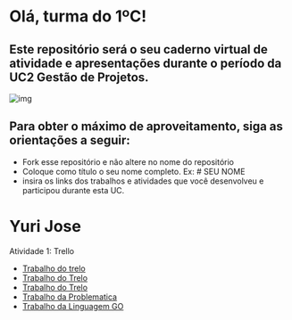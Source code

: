 # Olá, turma do 1ºC! 
## Este repositório será o seu caderno virtual de atividade e apresentações durante o período da UC2 Gestão de Projetos. 

![img](https://blog.acelerato.com/wp-content/uploads/2020/08/5-beneficios-da-gesta%CC%83o-de-projetos-para-a-sua-empresa-1200x640.png)

## Para obter o máximo de aproveitamento, siga as orientações a seguir:

- Fork esse repositório e não altere no nome do repositório
- Coloque como título o seu nome completo. Ex: # SEU NOME
- insira os links dos trabalhos e atividades que você desenvolveu e participou durante esta UC.

# Yuri Jose

Atividade 1: Trello 
- [Trabalho do trelo](https://trello.com/invite/b/QsYz0AdR/ATTIbe86f40dc774a5258fbeef4cd2b753ddED274CD9/analise-swot)
- [Trabalho do Trelo](https://trello.com/invite/b/5enRkCmQ/ATTI4d115a4059609cfc6ef6b3b3846268d96B6C38BD/gerenciamento-de-entregas-para-1c)
- [Trabalho do Trelo](https://trello.com/invite/b/2BRJyv7j/ATTI5658f792b5414e498401c65ab67bec537FAB1029/projeto-pessoal)
- [Trabalho da Problematica](https://www.canva.com/design/DAGCfvKibA4/OlvxCvUgIoPQpSIN0uqHGQ/edit?utm_content=DAGCfvKibA4&utm_campaign=designshare&utm_medium=link2&utm_source=sharebutton)
- [Trabalho da Linguagem GO](https://www.canva.com/design/DAGEjaXxHqU/f4kD7Ghe-EfPqTGlCe5M9g/edit?utm_content=DAGEjaXxHqU&utm_campaign=designshare&utm_medium=link2&utm_source=sharebutton)
